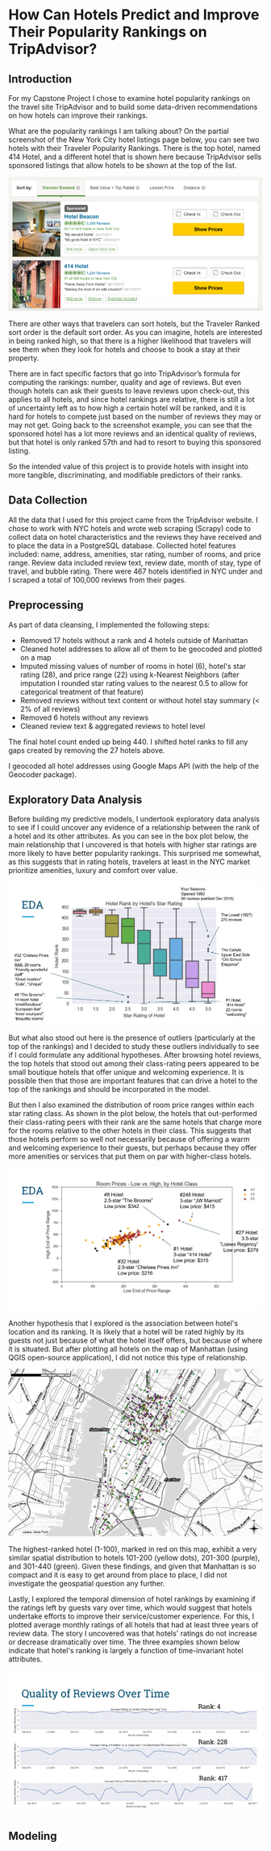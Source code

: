 # How Can Hotels Predict and Improve Their Popularity Rankings on TripAdvisor?

## Introduction

For my Capstone Project I chose to examine hotel popularity rankings on the travel site TripAdvisor and to build some data-driven recommendations on how hotels can improve their rankings.

What are the popularity rankings I am talking about?  On the partial screenshot of the New York City hotel listings page below, you can see two hotels with their Traveler Popularity Rankings.  There is the top hotel, named 414 Hotel, and a different hotel that is shown here because TripAdvisor sells sponsored listings that allow hotels to be shown at the top of the list.

![Listings Screenshot](./images/ListingsScreenshot.png)

There are other ways that travelers can sort hotels, but the Traveler Ranked sort order is the default sort order.  As you can imagine, hotels are interested in being ranked high, so that there is a higher likelihood that travelers will see them when they look for hotels and choose to book a stay at their property.

There are in fact specific factors that go into TripAdvisor’s formula for computing the rankings: number, quality and age of reviews. But even though hotels can ask their guests to leave reviews upon check-out, this applies to all hotels, and since hotel rankings are relative, there is still a lot of uncertainty left as to how high a certain hotel will be ranked, and it is hard for hotels to compete just based on the number of reviews they may or may not get.  Going back to the screenshot example, you can see that the sponsored hotel has a lot more reviews and an identical quality of reviews, but that hotel is only ranked 57th and had to resort to buying this sponsored listing.

So the intended value of this project is to provide hotels with insight into more tangible, discriminating, and modifiable predictors of their ranks.

## Data Collection

All the data that I used for this project came from the TripAdvisor website.  I chose to work with NYC hotels and wrote web scraping (Scrapy) code to collect data on hotel characteristics and the reviews they have received and to place the data in a PostgreSQL database.  Collected hotel features included: name, address, amenities, star rating, number of rooms, and price range.   Review data included review text, review date, month of stay, type of travel, and bubble rating.  There were 467 hotels identified in NYC under and I scraped a total of 100,000 reviews from their pages.

## Preprocessing

As part of data cleansing, I implemented the following steps:
- Removed 17 hotels without a rank and 4 hotels outside of Manhattan
- Cleaned hotel addresses to allow all of them to be geocoded and plotted on a map
- Imputed missing values of number of rooms in hotel (6), hotel's star rating (28), and price range (22) using k-Nearest Neighbors (after imputation I rounded star rating values to the nearest 0.5 to allow for categorical treatment of that feature)
- Removed reviews without text content or without hotel stay summary (< 2% of all reviews)
- Removed 6 hotels without any reviews
- Cleaned review text & aggregated reviews to hotel level

The final hotel count ended up being 440.  I shifted hotel ranks to fill any gaps created by removing the 27 hotels above.

I geocoded all hotel addresses using Google Maps API (with the help of the Geocoder package).

## Exploratory Data Analysis

Before building my predictive models, I undertook exploratory data analysis to see if I could uncover any evidence of a relationship between the rank of a hotel and its other attributes.  As you can see in the box plot below, the main relationship that I uncovered is that hotels with higher star ratings are more likely to have better popularity rankings.  This surprised me somewhat, as this suggests that in rating hotels, travelers at least in the NYC market prioritize amenities, luxury and comfort over value.

![Star Rating Box Plot](./images/StarRatingBoxPlot.jpg)

But what also stood out here is the presence of outliers (particularly at the top of the rankings) and I decided to study these outliers individually to see if I could formulate any additional hypotheses.  After browsing hotel reviews, the top hotels that stood out among their class-rating peers appeared to be small boutique hotels that offer unique and welcoming experience.  It is possible then that those are important features that can drive a hotel to the top of the rankings and should be incorporated in the model.

But then I also examined the distribution of room price ranges within each star rating class.  As shown in the plot below, the hotels that out-performed their class-rating peers with their rank are the same hotels that charge more for the rooms relative to the other hotels in their class.  This suggests that those hotels perform so well not necessarily because of offering a warm and welcoming experience to their guests, but perhaps because they offer more amenities or services that put them on par with higher-class hotels.

![Plot of Price Ranges by Class](./images/PriceRangesByClass.jpg)

Another hypothesis that I explored is the association between hotel's location and its ranking.  It is likely that a hotel will be rated highly by its guests not just because of what the hotel itself offers, but because of where it is situated.  But after plotting all hotels on the map of Manhattan (using QGIS open-source application), I did not notice this type of relationship.

![Manhattan hotel map](./images/map_001_last.png)

The highest-ranked hotel (1-100), marked in red on this map, exhibit a very similar spatial distribution to hotels 101-200 (yellow dots), 201-300 (purple), and 301-440 (green).  Given these findings, and given that Manhattan is so compact and it is easy to get around from place to place, I did not investigate the geospatial question any further.

Lastly, I explored the temporal dimension of hotel rankings by examining if the ratings left by guests vary over time, which would suggest that hotels undertake efforts to improve their service/customer experience.  For this, I plotted average monthly ratings of all hotels that had at least three years of review data.  The story I uncovered was that hotels' ratings do not increase or decrease dramatically over time.  The three examples shown below indicate that hotel's ranking is largely a function of time-invariant hotel attributes.

![Quality of Reviews Over Time](./images/RatingsOverTime.jpg)

## Modeling
